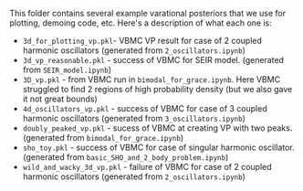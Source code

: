This folder contains several example varational posteriors that we use for plotting, demoing code, etc. Here's a description of what each one is:

- `3d_for_plotting_vp.pkl`- VBMC VP result for case of 2 coupled harmonic oscillators (generated from `2_oscillators.ipynb`)
- `3d_vp_reasonable.pkl` - success of VBMC for SEIR model. (generated from `SEIR_model.ipynb`)
- `3D_vp.pkl` - from VBMC run in `bimodal_for_grace.ipynb`. Here VBMC struggled to find 2 regions of high probability density (but we also gave it not great bounds)
- `4d_oscillators_vp.pkl` - success of VBMC for case of 3 coupled harmonic oscillators (generated from  `3_oscillators.ipynb`)
- `doubly_peaked_vp.pkl` - sucess of VBMC at creating VP with two peaks. (generated from `bimodal_for_grace.ipynb`)
- `sho_toy.pkl` - success of VBMC for case of singular harmonic oscillator. (generated from `basic_SHO_and_2_body_problem.ipynb`)
- `wild_and_wacky_3d_vp.pkl` - failure of VBMC for case of 2 coupled harmonic oscillators (generated from `2_oscillators.ipynb`)
